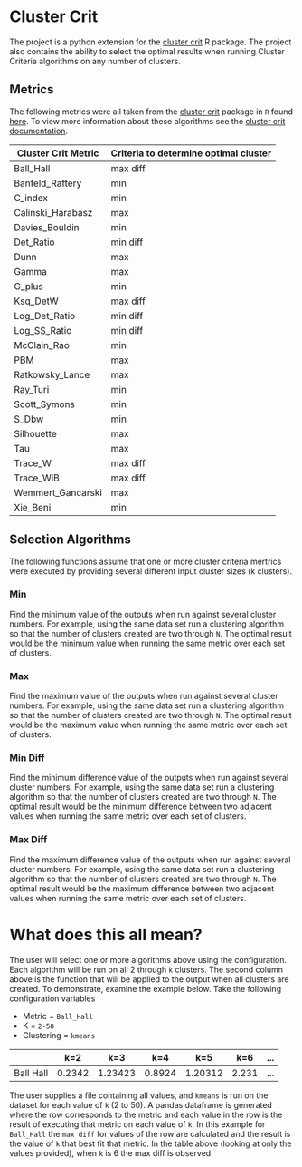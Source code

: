 # Cluster Crit

The project is a python extension for the [cluster crit](chrome-extension://efaidnbmnnnibpcajpcglclefindmkaj/viewer.html?pdfurl=https%3A%2F%2Fcran.r-project.org%2Fweb%2Fpackages%2FclusterCrit%2FclusterCrit.pdf&clen=129366&chunk=true) R package. The project also contains the ability to select the optimal results when running Cluster Criteria algorithms on any number of clusters. 

## Metrics

The following metrics were all taken from the [cluster crit](chrome-extension://efaidnbmnnnibpcajpcglclefindmkaj/viewer.html?pdfurl=https%3A%2F%2Fcran.r-project.org%2Fweb%2Fpackages%2FclusterCrit%2FclusterCrit.pdf&clen=129366&chunk=true) package in `R` found [here](chrome-extension://efaidnbmnnnibpcajpcglclefindmkaj/viewer.html?pdfurl=https%3A%2F%2Fcran.r-project.org%2Fweb%2Fpackages%2FclusterCrit%2FclusterCrit.pdf&clen=129366&chunk=true). To view more information about these algorithms see the [cluster crit documentation](./clusterCrit.pdf). 

| Cluster Crit Metric | Criteria to determine optimal cluster |
| ------------------- | ------------------------------------- |
| Ball_Hall | max diff |
| Banfeld_Raftery | min |
| C_index | min |
| Calinski_Harabasz | max |
| Davies_Bouldin | min |
| Det_Ratio | min diff |
| Dunn | max |
| Gamma | max |
| G_plus | min |
| Ksq_DetW | max diff |
| Log_Det_Ratio | min diff |
| Log_SS_Ratio | min diff |
| McClain_Rao | min |
| PBM | max |
| Ratkowsky_Lance | max |
| Ray_Turi | min |
| Scott_Symons | min |
| S_Dbw | min |
| Silhouette | max |
| Tau | max |
| Trace_W | max diff |
| Trace_WiB | max diff |
| Wemmert_Gancarski | max |
| Xie_Beni | min |

## Selection Algorithms

The following functions assume that one or more cluster criteria mertrics were executed by providing several different input cluster sizes (k clusters). 

### Min

Find the minimum value of the outputs when run against several cluster numbers. For example, using the same data set run a clustering algorithm so that the number of clusters created are two through `N`.
The optimal result would be the minimum value when running the same metric over each set of clusters.

### Max

Find the maximum value of the outputs when run against several cluster numbers. For example, using the same data set run a clustering algorithm so that the number of clusters created are two through `N`.
The optimal result would be the maximum value when running the same metric over each set of clusters.

### Min Diff

Find the minimum difference value of the outputs when run against several cluster numbers. For example, using the same data set run a clustering algorithm so that the number of clusters created are two through `N`. The optimal result would be the minimum difference between two adjacent values when running the same metric over each set of clusters.

### Max Diff

Find the maximum difference value of the outputs when run against several cluster numbers. For example, using the same data set run a clustering algorithm so that the number of clusters created are two through `N`. The optimal result would be the maximum difference between two adjacent values when running the same metric over each set of clusters.


# What does this all mean?

The user will select one or more algorithms above using the configuration. Each algorithm will be run on all 2 through `k` clusters. The second column above is the function that will be applied to the output when all clusters are created. To demonstrate, examine the example below. Take the following configuration variables 

- Metric = `Ball_Hall`
- K = `2-50`
- Clustering = `kmeans`

|    | k=2 | k=3 | k=4 | k=5 | k=6 | ... |
| -- | --- | --- | --- | --- | --- | --- |
| Ball Hall | 0.2342 | 1.23423 | 0.8924 | 1.20312 | 2.231 | ... |

The user supplies a file containing all values, and `kmeans` is run on the dataset for each value of `k` (2 to 50). A pandas dataframe is generated where the row corresponds to the metric and each value in the row is the result of executing that metric on each value of `k`. In this example for `Ball_Hall` the `max diff` for values of the row are calculated and the result is the value of `k` that best fit that metric.  In the table above (looking at only the values provided), when `k` is 6 the max diff is observed.


